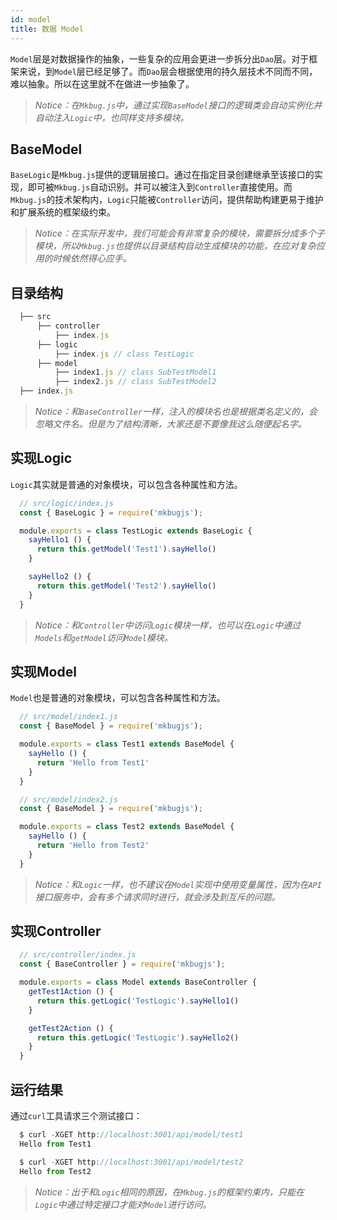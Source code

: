 ```yaml
---
id: model
title: 数据 Model
---
```

`Model`层是对数据操作的抽象，一些复杂的应用会更进一步拆分出`Dao`层。对于框架来说，到`Model`层已经足够了。而`Dao`层会根据使用的持久层技术不同而不同，难以抽象。所以在这里就不在做进一步抽象了。

> *Notice：在`Mkbug.js`中，通过实现`BaseModel`接口的逻辑类会自动实例化并自动注入`Logic`中，也同样支持多模块。*

## BaseModel
`BaseLogic`是`Mkbug.js`提供的逻辑层接口。通过在指定目录创建继承至该接口的实现，即可被`Mkbug.js`自动识别。并可以被注入到`Controller`直接使用。而`Mkbug.js`的技术架构内，`Logic`只能被`Controller`访问，提供帮助构建更易于维护和扩展系统的框架级约束。

> *Notice：在实际开发中，我们可能会有非常复杂的模块，需要拆分成多个子模块，所以`Mkbug.js`也提供以目录结构自动生成模块的功能，在应对复杂应用的时候依然得心应手。*

## 目录结构
```js
  ├── src 
      ├── controller 
          ├── index.js
      ├── logic
          ├── index.js // class TestLogic
      ├── model
          ├── index1.js // class SubTestModel1
          ├── index2.js // class SubTestModel2
  ├── index.js 
```
> *Notice：和`BaseController`一样，注入的模块名也是根据类名定义的，会忽略文件名。但是为了结构清晰，大家还是不要像我这么随便起名字。*

## 实现Logic
`Logic`其实就是普通的对象模块，可以包含各种属性和方法。
```js
  // src/logic/index.js
  const { BaseLogic } = require('mkbugjs');

  module.exports = class TestLogic extends BaseLogic {
    sayHello1 () {
      return this.getModel('Test1').sayHello()
    }

    sayHello2 () {
      return this.getModel('Test2').sayHello()
    }
  }
```

> *Notice：和`Controller`中访问`Logic`模块一样，也可以在`Logic`中通过`Models`和`getModel`访问`Model`模块。*

## 实现Model
`Model`也是普通的对象模块，可以包含各种属性和方法。
```js
  // src/model/index1.js
  const { BaseModel } = require('mkbugjs');

  module.exports = class Test1 extends BaseModel {
    sayHello () {
      return 'Hello from Test1'
    }
  }

  // src/model/index2.js
  const { BaseModel } = require('mkbugjs');

  module.exports = class Test2 extends BaseModel {
    sayHello () {
      return 'Hello from Test2'
    }
  }
```
> *Notice：和`Logic`一样，也不建议在`Model`实现中使用变量属性，因为在`API`接口服务中，会有多个请求同时进行，就会涉及到互斥的问题。*

## 实现Controller
```js
  // src/controller/index.js
  const { BaseController } = require('mkbugjs');

  module.exports = class Model extends BaseController {
    getTest1Action () {
      return this.getLogic('TestLogic').sayHello1()
    }

    getTest2Action () {
      return this.getLogic('TestLogic').sayHello2()
    }
  }
```

## 运行结果
通过`curl`工具请求三个测试接口：
```js
  $ curl -XGET http://localhost:3001/api/model/test1
  Hello from Test1

  $ curl -XGET http://localhost:3001/api/model/test2
  Hello from Test2
```
> *Notice：出于和`Logic`相同的原因，在`Mkbug.js`的框架约束内，只能在`Logic`中通过特定接口才能对`Model`进行访问。*
